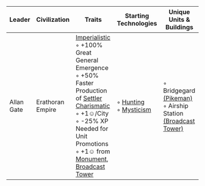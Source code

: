 |Leader|Civilization|Traits|Starting Technologies|Unique Units & Buildings|
|---|---|---|---|---|
| Allan Gate | Erathoran Empire | [Imperialistic](https://)<br/>◦ +100% Great General Emergence<br/>◦ +50% Faster Production of [Settler](https://)<br/>[Charismatic](https://)<br/>◦ +1☺/City<br/>◦ -25% XP Needed for Unit Promotions<br/>◦ +1☺ from [Monument](https://), [Broadcast Tower](https://) | ◦ [Hunting](https://)<br/>◦ [Mysticism](https://) | ◦ Bridgegard [(Pikeman)](https://)<br/>◦ Airship Station [(Broadcast Tower)](https://)

